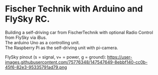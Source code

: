# Fischer Technik with Arduino and FlySky RC. 

Building a self-driving car from FischerTechnik with optional Radio Control from FlySky via iBus.  
The arduino Uno as a controlling unit.  
The Raspberry Pi as the self-driving unit with pi-camera.

FlySky pinout (s = signal, v+ = power, g = ground): https://user-images.githubusercontent.com/75776348/147547649-8ebbf140-cc0b-45f6-82e3-95335791ad79.png
